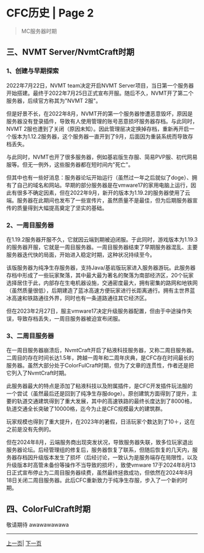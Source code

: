 # CFC历史 | Page 2

> MC服务器时期

## 三、NVMT Server/NvmtCraft时期  

### 1、创建与早期探索  

2022年7月22日，NVMT team决定开启NVMT Server项目，当日第一个服务器开始搭建。最终于2022年7月25日正式宣布开服。随后不久，NVMT开了第二个服务器，后续官方称其为"NVMT 2服"。  

但是好景不长，在2022年8月，NVMT开的第一个服务器惨遭恶意毁坏，原因是服务器没有登录插件，导致有人使用管理的账号恶意损坏服务器存档。与此同时，NVMT 2服也遭到了关闭（原因未知）。因此管理层决定换掉存档，重新再开启一个版本为1.12.2服务器，这个服务器一直开到了9月，后面因为重装系统而导致存档丢失。  

与此同时，NVMT也开了很多服务器，例如基岩版生存服、简易PVP服、初代网易服等。但无一例外，这些服务器都在短时间内"死亡"。  

但其中也有一些好消息：服务器论坛开始运行（虽然过一年之后就似了doge）、拥有了自己的域名和网站。早期的部分服务器是在vmware17的家用电脑上运行，因此有很多不确定因素，但在2022年9月，新开的版本为1.19.2的服务器使用了云端。服务器在此期间也发布了一些宣传片，虽然质量不是最佳，但为后期服务器宣传的质量得到大幅提高奠定了坚实的基础。  

### 2、一周目服务器  

在1.19.2服务器开服不久，它就因云端到期被迫闭服。于此同时，游戏版本为1.19.3的服务器开服，它就是一周目服务器。一周目服务器结束了早期服务器混乱、主要服务器迭代快的局面，开始进入稳定时期，这种状况持续至今。  

该版服务器为纯净生存服务器，支持Java/基岩版玩家进入服务器游玩。此服务器存档中形成了一些玩家聚落，其中最大最为著名的聚落为南部经济区，20个玩家选择居住于此，内部存在生电机器设施，交通密度最大，拥有密集的路网和地铁网（虽然质量很低），后期建造了蓝冰高速方便玩家进行长距离通行。拥有主世界蓝冰高速和铁路通往外界，同时也有一条道路通往其它经济区。  

但在2023年2月27日，服主vmware17决定升级服务器配置，但由于中途操作失误，导致存档丢失，一周目服务器被迫宣布闭服。  

### 3、二周目服务器  

在一周目服务器崩溃后，NvmtCraft开启了粘液科技服务器，又称二周目服务器。二周目的存在时间长达1.5年，跨越一周年和二周年庆典，是CFC存在时间最长的服务器。虽然大部分处于ColorFulCraft时期，但为了文章的连贯性，作者还是把它列入了NvmtCraft时期。  

此服务器最大的特点是添加了粘液科技以及附属插件，是CFC开发插件玩法服的一个尝试（虽然最后还是回到了纯净生存服doge）。原创建筑方面得到了提升，主要的轨道交通建筑得到了重大发展，其中的高速铁路的最终长度达到了8000格，轨道交通全长突破了10000格，迄今为止是CFC规模最大的建筑群。  

玩家规模也得到了重大提升，在2023年的暑假，日活玩家个数达到了10＋，这在之前是没有先例的。  

但在2024年8月，云端服务商出现突发状况，导致服务器失联，致多位玩家退出服务器论坛。后经管理组的修复后，服务器恢复了联系，但随后恢复的几天内，服务器存档因升级版本发生了损坏（后经讨论，一致认为是服务端存在局限性，以及升级版本时高管未备份等操作不当导致的损坏），致使vmware 17于2024年8月13日正式宣布停止为二周目服务器续费，虽然最终拯救成功，但依然在2024年8月18日关闭二周目服务器。此后CFC重新致力于纯净生存服，步入了一个新的时期。 


## 四、ColorFulCraft时期
敬请期待
awawawawawa



---
[上一页](history.md)| [下一页](history_3.md)
